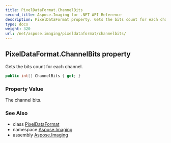 ```yaml
---
title: PixelDataFormat.ChannelBits
second_title: Aspose.Imaging for .NET API Reference
description: PixelDataFormat property. Gets the bits count for each channel
type: docs
weight: 320
url: /net/aspose.imaging/pixeldataformat/channelbits/
---
```

## PixelDataFormat.ChannelBits property

Gets the bits count for each channel.

```csharp
public int[] ChannelBits { get; }
```

### Property Value

The channel bits.

### See Also

* class [PixelDataFormat](../)
* namespace [Aspose.Imaging](../../pixeldataformat/)
* assembly [Aspose.Imaging](../../../)


